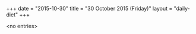 +++
date = "2015-10-30"
title = "30 October 2015 (Friday)"
layout = "daily-diet"
+++

\<no entries\>